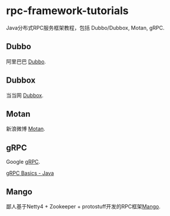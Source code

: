 # rpc-framework-tutorials
Java分布式RPC服务框架教程，包括 Dubbo/Dubbox, Motan, gRPC.

## Dubbo
阿里巴巴 [Dubbo](https://github.com/alibaba/dubbo).

## Dubbox
当当网 [Dubbox](https://github.com/dangdangdotcom/dubbox).

## Motan
新浪微博 [Motan](https://github.com/weibocom/motan).

## gRPC
Google [gRPC](http://grpc.io).

[gRPC Basics - Java](https://grpc.io/docs/tutorials/basic/java.html)

## Mango
鄙人基于Netty4 + Zookeeper + protostuff开发的RPC框架[Mango](https://github.com/TiFG/mango).
